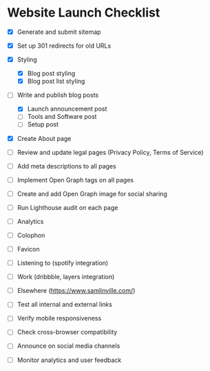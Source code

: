 # Website Launch Checklist

- [x] Generate and submit sitemap
- [x] Set up 301 redirects for old URLs
- [x] Styling
  - [x] Blog post styling
  - [x] Blog post list styling
- [ ] Write and publish blog posts
  - [x] Launch announcement post
  - [ ] Tools and Software post
  - [ ] Setup post
- [x] Create About page
- [ ] Review and update legal pages (Privacy Policy, Terms of Service)
- [ ] Add meta descriptions to all pages
- [ ] Implement Open Graph tags on all pages
- [ ] Create and add Open Graph image for social sharing
- [ ] Run Lighthouse audit on each page
- [ ] Analytics
- [ ] Colophon
- [ ] Favicon
- [ ] Listening to (spotify integration)
- [ ] Work (dribbble, layers integration)
- [ ] Elsewhere (https://www.samlinville.com/)

- [ ] Test all internal and external links
- [ ] Verify mobile responsiveness
- [ ] Check cross-browser compatibility

- [ ] Announce on social media channels
- [ ] Monitor analytics and user feedback
